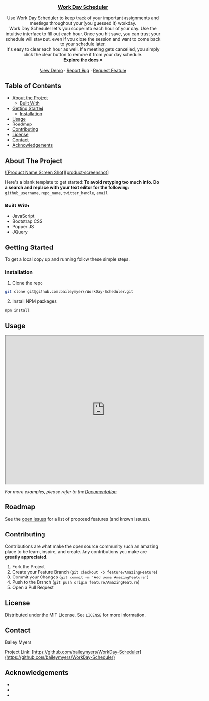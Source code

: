 <!-- PROJECT LOGO -->
<br />
<p align="center">

  <a href="https://baileymyers.github.io/WorkDay-Scheduler/">
    <h3 align="center">Work Day Scheduler</h3>
  </a>

  <p align="center">
    Use Work Day Scheduler to keep track of your important assignments and meetings throughout your (you guessed it) workday.
    <br />
    Work Day Scheduler let's you scope into each hour of your day. Use the intuitive interface to fill out each hour. Once you hit save, you can trust your schedule will stay put, even if you close the session and want to come back to your schedule later.
    <br />
    It's easy to clear each hour as well. If a meeting gets cancelled, you simply click the clear button to remove it from your day schedule.
    <br />
    <a href="https://github.com/baileymyers/WorkDay-Scheduler"><strong>Explore the docs »</strong></a>
    <br />
    <br />
    <a href="https://github.com/baileymyers/WorkDay-Scheduler#usage">View Demo</a>
    ·
    <a href="https://github.com/baileymyers/WorkDay-Scheduler/issues">Report Bug</a>
    ·
    <a href="https://github.com/baileymyers/WorkDay-Scheduler/issues">Request Feature</a>
  </p>
</p>



<!-- TABLE OF CONTENTS -->
## Table of Contents

* [About the Project](#about-the-project)
  * [Built With](#built-with)
* [Getting Started](#getting-started)
  * [Installation](#installation)
* [Usage](#usage)
* [Roadmap](#roadmap)
* [Contributing](#contributing)
* [License](#license)
* [Contact](#contact)
* [Acknowledgements](#acknowledgements)



<!-- ABOUT THE PROJECT -->
## About The Project

[![Product Name Screen Shot][product-screenshot]](https://example.com)

Here's a blank template to get started:
**To avoid retyping too much info. Do a search and replace with your text editor for the following:**
`github_username`, `repo_name`, `twitter_handle`, `email`


### Built With

* JavaScript
* Bootstrap CSS
* Popper JS
* JQuery



<!-- GETTING STARTED -->
## Getting Started

To get a local copy up and running follow these simple steps.

### Installation

1. Clone the repo
```sh
git clone git@github.com:baileymyers/WorkDay-Scheduler.git
```
2. Install NPM packages
```sh
npm install
```



<!-- USAGE EXAMPLES -->
## Usage

<iframe src="https://drive.google.com/file/d/1AkVnb1dTBRTNzUTdLYlTl-vb6HrJqxrl/preview" width="640" height="480"></iframe>

_For more examples, please refer to the [Documentation](https://example.com)_



<!-- ROADMAP -->
## Roadmap

See the [open issues](https://github.com/baileymyers/WorkDay-Scheduler/issues) for a list of proposed features (and known issues).



<!-- CONTRIBUTING -->
## Contributing

Contributions are what make the open source community such an amazing place to be learn, inspire, and create. Any contributions you make are **greatly appreciated**.

1. Fork the Project
2. Create your Feature Branch (`git checkout -b feature/AmazingFeature`)
3. Commit your Changes (`git commit -m 'Add some AmazingFeature'`)
4. Push to the Branch (`git push origin feature/AmazingFeature`)
5. Open a Pull Request



<!-- LICENSE -->
## License

Distributed under the MIT License. See `LICENSE` for more information.



<!-- CONTACT -->
## Contact

Bailey Myers

Project Link: [https://github.com/baileymyers/WorkDay-Scheduler](https://github.com/baileymyers/WorkDay-Scheduler)



<!-- ACKNOWLEDGEMENTS -->
## Acknowledgements

* []()
* []()
* []()
